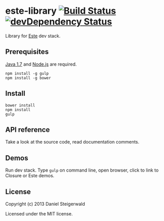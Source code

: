 # este-library [![Build Status](https://secure.travis-ci.org/steida/este-library.png?branch=master)](http://travis-ci.org/steida/este-library) [![devDependency Status](https://david-dm.org/steida/este-library/dev-status.png)](https://david-dm.org/steida/este-library#info=devDependencies)

Library for [Este](https://github.com/steida/este) dev stack.

## Prerequisites

  [Java 1.7](http://www.oracle.com/technetwork/java/javase/downloads/index.html) and [Node.js](http://nodejs.org) are required.
  
  ```shell
  npm install -g gulp
  npm install -g bower
  ```

## Install

  ```shell
  bower install
  npm install
  gulp
  ```

## API reference

Take a look at the source code, read documentation comments.

## Demos

Run dev stack. Type ```gulp``` on command line, open browser, click to link to Closure or Este demos.

## License
Copyright (c) 2013 Daniel Steigerwald

Licensed under the MIT license.
